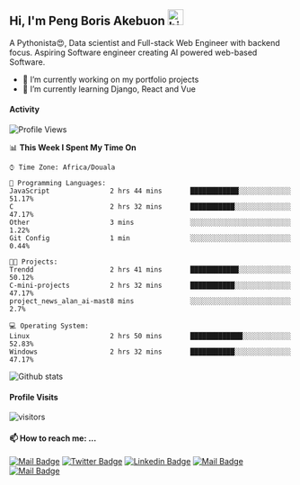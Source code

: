  ## Hi, I'm Peng Boris Akebuon <img src="https://user-images.githubusercontent.com/1303154/88677602-1635ba80-d120-11ea-84d8-d263ba5fc3c0.gif" width="28px" alt="hi">

 A Pythonista😍, Data scientist and Full-stack Web Engineer with backend focus. Aspiring Software engineer creating AI powered web-based Software.
- 🔭 I’m currently working on my portfolio projects
- 🌱 I’m currently learning Django, React and Vue

#### Activity
<!--START_SECTION:waka-->
![Profile Views](http://img.shields.io/badge/Profile%20Views-36-blue)

📊 **This Week I Spent My Time On** 

```text
⌚︎ Time Zone: Africa/Douala

💬 Programming Languages: 
JavaScript               2 hrs 44 mins       ████████████░░░░░░░░░░░░░   51.17% 
C                        2 hrs 32 mins       ███████████░░░░░░░░░░░░░░   47.17% 
Other                    3 mins              ░░░░░░░░░░░░░░░░░░░░░░░░░   1.22% 
Git Config               1 min               ░░░░░░░░░░░░░░░░░░░░░░░░░   0.44%

🐱‍💻 Projects: 
Trendd                   2 hrs 41 mins       ████████████░░░░░░░░░░░░░   50.12% 
C-mini-projects          2 hrs 32 mins       ███████████░░░░░░░░░░░░░░   47.17% 
project_news_alan_ai-mast8 mins              ░░░░░░░░░░░░░░░░░░░░░░░░░   2.7%

💻 Operating System: 
Linux                    2 hrs 50 mins       █████████████░░░░░░░░░░░░   52.83% 
Windows                  2 hrs 32 mins       ███████████░░░░░░░░░░░░░░   47.17%

```


<!--END_SECTION:waka-->


![Github stats](https://github-readme-stats.vercel.app/api?username=itzomen&theme=vue&show_icons=true&count_private=true)
 
 #### Profile Visits 

![visitors](https://visitor-badge.glitch.me/badge?page_id=itzomen)

#### 📫 How to reach me: ...

[![Mail Badge](https://img.shields.io/badge/-itzomen-c0392b?style=flat&labelColor=c0392b&logo=gmail&logoColor=white)](mailto:peng.akebuon2468@gmail.com)
[![Twitter Badge](https://img.shields.io/badge/-@itz_an_omen-1ca0f1?style=flat&labelColor=1ca0f1&logo=twitter&logoColor=white&link=https://twitter.com/itz_an_omen)](https://twitter.com/itz_an_omen/) [![Linkedin Badge](https://img.shields.io/badge/-Peng_Boris_Akebuon-0e76a8?style=flat&labelColor=0e76a8&logo=linkedin&logoColor=white)](https://www.linkedin.com/in/peng-boris-akebuon-0b8ba0195/)
 [![Mail Badge](https://img.shields.io/badge/-Academy_Omen-e74c3c?style=flat&labelColor=e74c3c&logo=youtube&logoColor=white)](https://https://www.youtube.com/channel/UCknaAfNfqKQDQFnqP2zMA6A?view_as=subscriber)  [![Mail Badge](https://img.shields.io/badge/-@itz_an_omen-405DE6?style=flat&labelColor=5851DB&logo=instagram&logoColor=white)](https://instagram.com/itz_an_omen)
